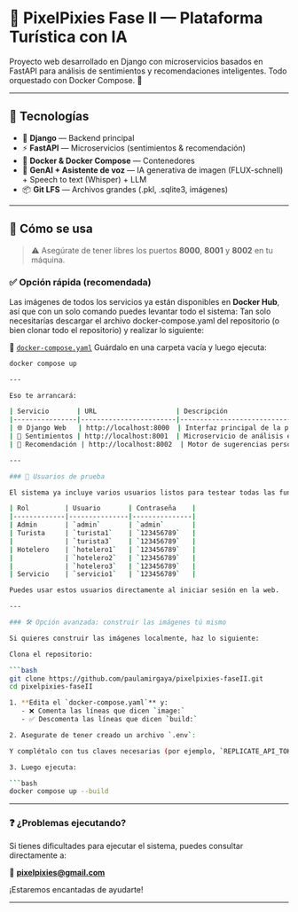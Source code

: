 
# 🌌 PixelPixies Fase II — Plataforma Turística con IA

Proyecto web desarrollado en Django con microservicios basados en FastAPI para análisis de sentimientos y recomendaciones inteligentes. Todo orquestado con Docker Compose. 🚀

---

## 🧩 Tecnologías

- 🐍 **Django** — Backend principal
- ⚡ **FastAPI** — Microservicios (sentimientos & recomendación)
- 🐳 **Docker & Docker Compose** — Contenedores
- 🧠 **GenAI + Asistente de voz** — IA generativa de imagen (FLUX-schnell) + Speech to text (Whisper) + LLM 
- 📦 **Git LFS** — Archivos grandes (.pkl, .sqlite3, imágenes)

---

## 🧪 Cómo se usa

> ⚠️ Asegúrate de tener libres los puertos **8000**, **8001** y **8002** en tu máquina.

### ✅ Opción rápida (recomendada)

Las imágenes de todos los servicios ya están disponibles en **Docker Hub**, así que con un solo comando puedes levantar todo el sistema:
Tan solo necesitarías descargar el archivo docker-compose.yaml del repositorio (o bien clonar todo el repositorio) y realizar lo siguiente:

🔗 [`docker-compose.yaml`](https://raw.githubusercontent.com/paulamiragaya/pixelpixies-faseII/refs/heads/main/docker-compose.yaml)
Guárdalo en una carpeta vacía y luego ejecuta:

```bash
docker compose up

---

Eso te arrancará:

| Servicio       | URL                    | Descripción                          |
|----------------|------------------------|--------------------------------------|
| 🌐 Django Web   | http://localhost:8000  | Interfaz principal de la plataforma |
| 🧠 Sentimientos | http://localhost:8001  | Microservicio de análisis emocional |
| 🏨 Recomendación | http://localhost:8002  | Motor de sugerencias personalizadas |

---

### 👤 Usuarios de prueba

El sistema ya incluye varios usuarios listos para testear todas las funcionalidades:

| Rol         | Usuario       | Contraseña    |
|-------------|---------------|---------------|
| Admin       | `admin`       | `admin`       |
| Turista     | `turista1`    | `123456789`   |
|             | `turista3`    | `123456789`   |
| Hotelero    | `hotelero1`   | `123456789`   |
|             | `hotelero2`   | `123456789`   |
|             | `hotelero3`   | `123456789`   |
| Servicio    | `servicio1`   | `123456789`   |

Puedes usar estos usuarios directamente al iniciar sesión en la web.

---

### 🛠️ Opción avanzada: construir las imágenes tú mismo

Si quieres construir las imágenes localmente, haz lo siguiente:

Clona el repositorio:

```bash
git clone https://github.com/paulamirgaya/pixelpixies-faseII.git
cd pixelpixies-faseII

1. **Edita el `docker-compose.yaml`** y:
   - ❌ Comenta las líneas que dicen `image:`
   - ✅ Descomenta las líneas que dicen `build:`

2. Asegurate de tener creado un archivo `.env`:

Y complétalo con tus claves necesarias (por ejemplo, `REPLICATE_API_TOKEN`, utilizada porque IA generativa de imagen consume demasiada memoria RAM de GPU).

3. Luego ejecuta:

```bash
docker compose up --build
```
---

### ❓ ¿Problemas ejecutando?

Si tienes dificultades para ejecutar el sistema, puedes consultar directamente a:

📩 **pixelpixies@gmail.com**

¡Estaremos encantadas de ayudarte!

---
